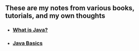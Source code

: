 ## These are my notes from various books, tutorials, and my own thoughts


* ### [What is Java?](https://github.com/LukeHeuser/notes/blob/main/Java/what_is_java.md)
* ### [Java Basics](https://github.com/LukeHeuser/notes/blob/main/Java/java_basics.md)

